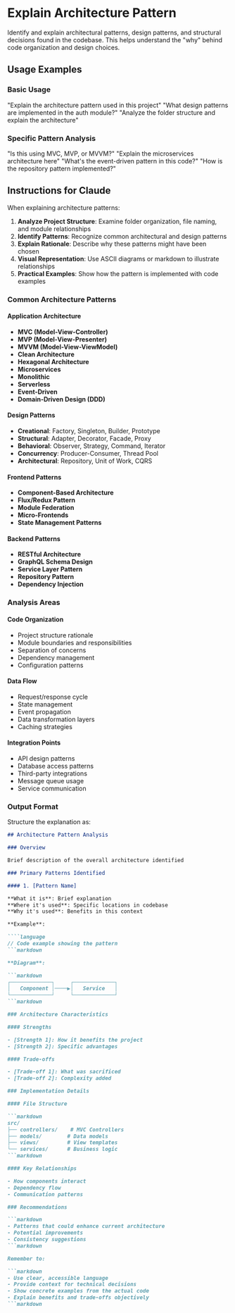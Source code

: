 # Explain Architecture Pattern

Identify and explain architectural patterns, design patterns, and structural decisions found in the codebase. This helps understand the "why" behind code organization and design choices.

## Usage Examples

### Basic Usage

"Explain the architecture pattern used in this project"
"What design patterns are implemented in the auth module?"
"Analyze the folder structure and explain the architecture"

### Specific Pattern Analysis

"Is this using MVC, MVP, or MVVM?"
"Explain the microservices architecture here"
"What's the event-driven pattern in this code?"
"How is the repository pattern implemented?"

## Instructions for Claude

When explaining architecture patterns:

1. **Analyze Project Structure**: Examine folder organization, file naming, and module relationships
2. **Identify Patterns**: Recognize common architectural and design patterns
3. **Explain Rationale**: Describe why these patterns might have been chosen
4. **Visual Representation**: Use ASCII diagrams or markdown to illustrate relationships
5. **Practical Examples**: Show how the pattern is implemented with code examples

### Common Architecture Patterns

#### Application Architecture

- **MVC (Model-View-Controller)**
- **MVP (Model-View-Presenter)**
- **MVVM (Model-View-ViewModel)**
- **Clean Architecture**
- **Hexagonal Architecture**
- **Microservices**
- **Monolithic**
- **Serverless**
- **Event-Driven**
- **Domain-Driven Design (DDD)**

#### Design Patterns

- **Creational**: Factory, Singleton, Builder, Prototype
- **Structural**: Adapter, Decorator, Facade, Proxy
- **Behavioral**: Observer, Strategy, Command, Iterator
- **Concurrency**: Producer-Consumer, Thread Pool
- **Architectural**: Repository, Unit of Work, CQRS

#### Frontend Patterns

- **Component-Based Architecture**
- **Flux/Redux Pattern**
- **Module Federation**
- **Micro-Frontends**
- **State Management Patterns**

#### Backend Patterns

- **RESTful Architecture**
- **GraphQL Schema Design**
- **Service Layer Pattern**
- **Repository Pattern**
- **Dependency Injection**

### Analysis Areas

#### Code Organization

- Project structure rationale
- Module boundaries and responsibilities
- Separation of concerns
- Dependency management
- Configuration patterns

#### Data Flow

- Request/response cycle
- State management
- Event propagation
- Data transformation layers
- Caching strategies

#### Integration Points

- API design patterns
- Database access patterns
- Third-party integrations
- Message queue usage
- Service communication

### Output Format

Structure the explanation as:

````markdown
## Architecture Pattern Analysis

### Overview

Brief description of the overall architecture identified

### Primary Patterns Identified

#### 1. [Pattern Name]

**What it is**: Brief explanation
**Where it's used**: Specific locations in codebase
**Why it's used**: Benefits in this context

**Example**:

````language
// Code example showing the pattern
```markdown

**Diagram**:

```markdown
┌─────────────┐     ┌─────────────┐
│   Component │────▶│   Service   │
└─────────────┘     └─────────────┘
```markdown

### Architecture Characteristics

#### Strengths

- [Strength 1]: How it benefits the project
- [Strength 2]: Specific advantages

#### Trade-offs

- [Trade-off 1]: What was sacrificed
- [Trade-off 2]: Complexity added

### Implementation Details

#### File Structure

```markdown
src/
├── controllers/    # MVC Controllers
├── models/        # Data models
├── views/         # View templates
└── services/      # Business logic
```markdown

#### Key Relationships

- How components interact
- Dependency flow
- Communication patterns

### Recommendations

```markdown
- Patterns that could enhance current architecture
- Potential improvements
- Consistency suggestions
```markdown

Remember to:

```markdown
- Use clear, accessible language
- Provide context for technical decisions
- Show concrete examples from the actual code
- Explain benefits and trade-offs objectively
```markdown
````
````

